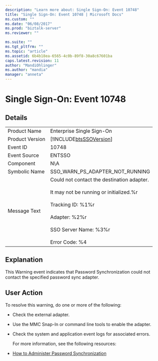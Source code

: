 ```yaml
---
description: "Learn more about: Single Sign-On: Event 10748"
title: "Single Sign-On: Event 10748 | Microsoft Docs"
ms.custom: ""
ms.date: "06/08/2017"
ms.prod: "biztalk-server"
ms.reviewer: ""

ms.suite: ""
ms.tgt_pltfrm: ""
ms.topic: "article"
ms.assetid: 6b4b18ea-6565-4c0b-89f8-30a8c67601ba
caps.latest.revision: 11
author: "MandiOhlinger"
ms.author: "mandia"
manager: "anneta"
---
```

# Single Sign-On: Event 10748
## Details  

|                 |                                                                                                                                                                                                                     |
|-----------------|---------------------------------------------------------------------------------------------------------------------------------------------------------------------------------------------------------------------|
|  Product Name   |                                                                                              Enterprise Single Sign-On                                                                                              |
| Product Version |                                                                             [!INCLUDE[btsSSOVersion](../includes/btsssoversion-md.md)]                                                                              |
|    Event ID     |                                                                                                        10748                                                                                                        |
|  Event Source   |                                                                                                       ENTSSO                                                                                                        |
|    Component    |                                                                                                         N\A                                                                                                         |
|  Symbolic Name  |                                                                                           SSO_WARN_PS_ADAPTER_NOT_RUNNING                                                                                           |
|  Message Text   | Could not contact the destination adapter.<br /><br /> It may not be running or initialized.%r<br /><br /> Tracking ID: %1%r<br /><br /> Adapter: %2%r<br /><br /> SSO Server Name: %3%r<br /><br /> Error Code: %4 |

## Explanation  
 This Warning event indicates that Password Synchronization could not contact the specified password sync adapter.  

## User Action  
 To resolve this warning, do one or more of the following:  

- Check the external adapter.  

- Use the MMC Snap-In or command line tools to enable the adapter.  

- Check the system and application event logs for associated errors.  

  For more information, see the following resources:  

- [How to Administer Password Synchronization](../core/how-to-administer-password-synchronization.md)
